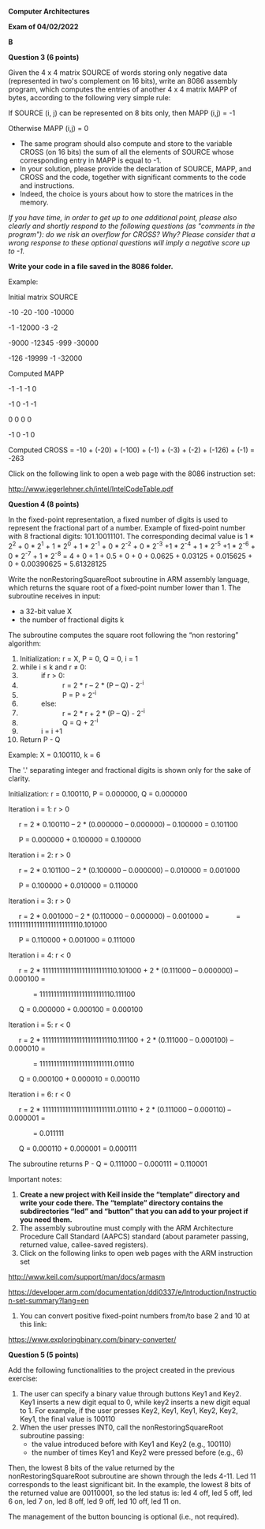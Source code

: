 ﻿**Computer Architectures**

**Exam of 04/02/2022**

**B**

**Question 3 (6 points)**

Given the 4 x 4 matrix SOURCE of words storing only negative data (represented in two's complement on 16 bits), write an 8086 assembly program, which computes the entries of another 4 x 4 matrix MAPP of bytes, according to the following very simple rule:

If SOURCE (i, j) can be represented on 8 bits only, then MAPP (i,j) = -1

Otherwise MAPP (i,j) = 0

- The same program should also compute and store to the variable CROSS (on 16 bits) the sum of all the elements of SOURCE whose corresponding entry in MAPP is equal to -1.
- In your solution, please provide the declaration of SOURCE, MAPP, and CROSS and the code, together with significant comments to the code and instructions.
- Indeed, the choice is yours about how to store the matrices in the memory.

_If you have time, in order to get up to one additional point, please also clearly and shortly respond to the following questions (as "comments in the program"): do we risk an overflow for CROSS? Why? Please consider that a wrong response to these optional questions will imply a negative score up to -1._

**Write your code in a file saved in the 8086 folder.**

Example:

Initial matrix SOURCE

-10 -20 -100 -10000

-1 -12000 -3 -2

-9000 -12345 -999 -30000

-126 -19999 -1 -32000

Computed MAPP

-1 -1 -1 0

-1 0 -1 -1

0 0 0 0

-1 0 -1 0

Computed CROSS = -10 + (-20) + (-100) + (-1) + (-3) + (-2) + (-126) + (-1) = -263

Click on the following link to open a web page with the 8086 instruction set:

<http://www.jegerlehner.ch/intel/IntelCodeTable.pdf>

**Question 4 (8 points)**

In the fixed-point representation, a fixed number of digits is used to represent the fractional part of a number. Example of fixed-point number with 8 fractional digits: 101.10011101. The corresponding decimal value is 1 \* 2<sup>2</sup> + 0 \* 2<sup>1</sup> + 1 \* 2<sup>0</sup> + 1 \* 2<sup>-1</sup> + 0 \* 2<sup>-2</sup> + 0 \* 2<sup>-3</sup> +1 \* 2<sup>-4</sup> + 1 \* 2<sup>-5</sup> +1 \* 2<sup>-6</sup> + 0 \* 2<sup>-7</sup> + 1 \* 2<sup>-8</sup> = 4 + 0 + 1 + 0.5 + 0 + 0 + 0.0625 + 0.03125 + 0.015625 + 0 + 0.00390625 = 5.61328125

Write the nonRestoringSquareRoot subroutine in ARM assembly language, which returns the square root of a fixed-point number lower than 1. The subroutine receives in input:

- a 32-bit value X
- the number of fractional digits k

The subroutine computes the square root following the “non restoring” algorithm:

1. Initialization: r = X, P = 0, Q = 0, i = 1
1. while i ≤ k and r ≠ 0:
1. `      `if r > 0:
1. `            `r = 2 \* r – 2 \* (P – Q) - 2<sup>-i</sup>
1. `            `P = P + 2<sup>-i</sup>
1. `      `else:
1. `            `r = 2 \* r + 2 \* (P – Q) - 2<sup>-i</sup>
1. `            `Q = Q + 2<sup>-i</sup>
1. `      `i = i +1
1. Return P - Q

Example: X = 0.100110, k = 6

The '.' separating integer and fractional digits is shown only for the sake of clarity.

Initialization: r = 0.100110, P = 0.000000, Q = 0.000000

Iteration i = 1: r > 0

`	`r = 2 \* 0.100110 – 2 \* (0.000000 – 0.000000) – 0.100000 = 0.101100

`	`P = 0.000000 + 0.100000 = 0.100000

Iteration i = 2: r > 0

`	`r = 2 \* 0.101100 – 2 \* (0.100000 – 0.000000) – 0.010000 = 0.001000

`	`P = 0.100000 + 0.010000 = 0.110000

Iteration i = 3: r > 0

`	`r = 2 \* 0.001000 – 2 \* (0.110000 – 0.000000) – 0.001000 =
`		`= 11111111111111111111111110.101000

`	`P = 0.110000 + 0.001000 = 0.111000

Iteration i = 4: r < 0

`	`r = 2 \* 11111111111111111111111110.101000 + 2 \* (0.111000 – 0.000000) – 0.000100 =

`		`= 11111111111111111111111110.111100

`	`Q = 0.000000 + 0.000100 = 0.000100

Iteration i = 5: r < 0

`	`r = 2 \* 11111111111111111111111110.111100 + 2 \* (0.111000 – 0.000100) – 0.000010 =

`		`= 11111111111111111111111111.011110

`	`Q = 0.000100 + 0.000010 = 0.000110

Iteration i = 6: r < 0

`	`r = 2 \* 11111111111111111111111111.011110 + 2 \* (0.111000 – 0.000110) – 0.000001 =

`		`= 0.011111

`	`Q = 0.000110 + 0.000001 = 0.000111

The subroutine returns P - Q = 0.111000 – 0.000111 = 0.110001

Important notes:

1. **Create a new project with Keil inside the “template” directory and write your code there. The “template” directory contains the subdirectories “led” and “button” that you can add to your project if you need them.**
1. The assembly subroutine must comply with the ARM Architecture Procedure Call Standard (AAPCS) standard (about parameter passing, returned value, callee-saved registers).
1. Click on the following links to open web pages with the ARM instruction set

<http://www.keil.com/support/man/docs/armasm>

<https://developer.arm.com/documentation/ddi0337/e/Introduction/Instruction-set-summary?lang=en>

1. You can convert positive fixed-point numbers from/to base 2 and 10 at this link:

<https://www.exploringbinary.com/binary-converter/>

**Question 5 (5 points)**

Add the following functionalities to the project created in the previous exercise:

1. The user can specify a binary value through buttons Key1 and Key2. Key1 inserts a new digit equal to 0, while key2 inserts a new digit equal to 1. For example, if the user presses Key2, Key1, Key1, Key2, Key2, Key1, the final value is 100110
1. When the user presses INT0, call the nonRestoringSquareRoot subroutine passing:
   - the value introduced before with Key1 and Key2 (e.g., 100110)
   - the number of times Key1 and Key2 were pressed before (e.g., 6)

Then, the lowest 8 bits of the value returned by the nonRestoringSquareRoot subroutine are shown through the leds 4-11. Led 11 corresponds to the least significant bit. In the example, the lowest 8 bits of the returned value are 00110001, so the led status is:
led 4 off, led 5 off, led 6 on, led 7 on, led 8 off, led 9 off, led 10 off, led 11 on.

The management of the button bouncing is optional (i.e., not required).
